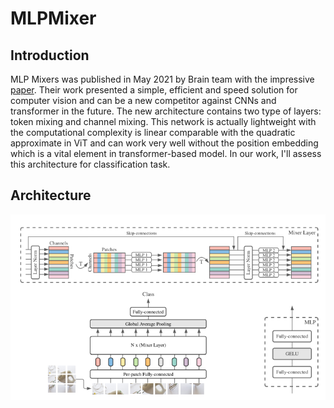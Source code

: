 # MLPMixer

## Introduction
MLP Mixers was published in May 2021 by Brain team with the impressive [paper](https://arxiv.org/abs/2105.01601v1).
Their work presented a simple, efficient and speed solution for computer vision and can be a new competitor against CNNs
and transformer in the future. The new architecture contains two type of layers: token mixing and channel mixing. This network
is actually lightweight with the computational complexity is linear comparable with the quadratic approximate in ViT and can work
very well without the position embedding which is a vital element in transformer-based model. In our work, I'll assess this architecture 
for classification task. 

## Architecture
![](images/architecture.png)

